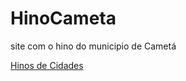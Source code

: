 # HinoCameta
 site com o hino do municipio de Cametá


<a href="https://joao-rcosta19.github.io/HinoCameta/" target="_blank">Hinos de Cidades</a>

